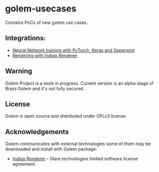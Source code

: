 # golem-usecases
Contains PoCs of new golem use cases. 

## Integrations:
* [Neural Network training with PyTorch, Keras and Spearmint](https://github.com/golemfactory/golem-usecases/tree/machine_learning)
* [Rendering with Indigo Renderer](https://github.com/golemfactory/golem-usecases/tree/indigo)

## Warning
Golem Project is a work in progress. Current version is an alpha stage of Brass Golem and it's not fully secured.

## License
Golem is open source and distributed under GPLv3 license.

## Acknowledgements
Golem communicates with external technologies some of them may be downloaded and install with Golem package:
* [Indigo Renderer](https://www.indigorenderer.com/) - Glare technologies limited software license agreement.


